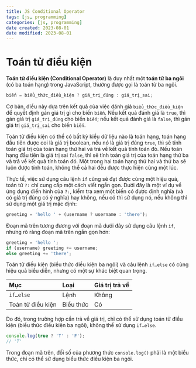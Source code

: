 ```yaml
---
title: JS Conditional Operator
tags: [js, programming]
categories: [js, programming]
date created: 2023-08-01
date modified: 2023-08-01
---
```


# Toán tử điều kiện

**Toán tử điều kiện (Conditional Operator)** là duy nhất một **toán tử ba ngôi** (có ba toán hạng) trong JavaScript, thường được gọi là toán tử ba ngôi.

```js
biến = biểu_thức_điều_kiện ? giá_trị_đúng : giá_trị_sai;
```

Cơ bản, điều này dựa trên kết quả của việc đánh giá `biểu_thức_điều_kiện` để quyết định gán giá trị gì cho biến `biến`. Nếu kết quả đánh giá là `true`, thì gán giá trị `giá_trị_đúng` cho biến `biến`; nếu kết quả đánh giá là `false`, thì gán giá trị `giá_trị_sai` cho biến `biến`.

Toán tử điều kiện có thể có bất kỳ kiểu dữ liệu nào là toán hạng, toán hạng đầu tiên được coi là giá trị boolean, nếu nó là giá trị đúng `true`, thì sẽ tính toán giá trị của toán hạng thứ hai và trả về kết quả tính toán đó. Nếu toán hạng đầu tiên là giá trị sai `false`, thì sẽ tính toán giá trị của toán hạng thứ ba và trả về kết quả tính toán đó. Một trong hai toán hạng thứ hai và thứ ba sẽ luôn được tính toán, không thể cả hai đều được thực hiện cùng một lúc.

Thực tế, việc sử dụng câu lệnh `if` cũng sẽ đạt được cùng một hiệu quả, toán tử `?:` chỉ cung cấp một cách viết ngắn gọn. Dưới đây là một ví dụ về ứng dụng điển hình của `?:`, kiểm tra xem một biến có được định nghĩa (và có giá trị đúng có ý nghĩa) hay không, nếu có thì sử dụng nó, nếu không thì sử dụng một giá trị mặc định:

```js
greeting = 'hello ' + (username ? username : 'there');
```

Đoạn mã trên tương đương với đoạn mã dưới đây sử dụng câu lệnh `if`, nhưng rõ ràng đoạn mã trên ngắn gọn hơn:

```js
greeting = 'hello ';
if (username) greeting += username;
else greeting += 'there';
```

Toán tử điều kiện (biểu thức điều kiện ba ngôi) và câu lệnh `if…else` có cùng hiệu quả biểu diễn, nhưng có một sự khác biệt quan trọng.

| Mục          | Loại   | Giá trị trả về |
| :---------- | :----- | :----- |
| `if…else` | Lệnh   | Không     |
| Toán tử điều kiện  | Biểu thức | Có     |

Do đó, trong trường hợp cần trả về giá trị, chỉ có thể sử dụng toán tử điều kiện (biểu thức điều kiện ba ngôi), không thể sử dụng `if…else`.

```js
console.log(true ? 'T' : 'F');
// 'T'
```

Trong đoạn mã trên, đối số của phương thức `console.log()` phải là một biểu thức, chỉ có thể sử dụng biểu thức điều kiện ba ngôi.
